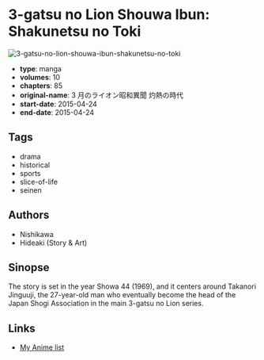 # 3-gatsu no Lion Shouwa Ibun: Shakunetsu no Toki

![3-gatsu-no-lion-shouwa-ibun-shakunetsu-no-toki](https://cdn.myanimelist.net/images/manga/3/173990.jpg)

-   **type**: manga
-   **volumes**: 10
-   **chapters**: 85
-   **original-name**: 3 月のライオン昭和異聞 灼熱の時代
-   **start-date**: 2015-04-24
-   **end-date**: 2015-04-24

## Tags

-   drama
-   historical
-   sports
-   slice-of-life
-   seinen

## Authors

-   Nishikawa
-   Hideaki (Story & Art)

## Sinopse

The story is set in the year Showa 44 (1969), and it centers around Takanori Jinguuji, the 27-year-old man who eventually become the head of the Japan Shogi Association in the main 3-gatsu no Lion series.

## Links

-   [My Anime list](https://myanimelist.net/manga/97324/3-gatsu_no_Lion_Shouwa_Ibun__Shakunetsu_no_Toki)
